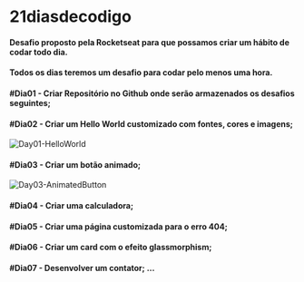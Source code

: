 # 21diasdecodigo

#### Desafio proposto pela Rocketseat para que possamos criar um hábito de codar todo dia.
#### Todos os dias teremos um desafio para codar pelo menos uma hora.

#### #Dia01 - Criar Repositório no Github onde serão armazenados os desafios seguintes;
#### #Dia02 - Criar um Hello World customizado com fontes, cores e imagens;
![Day01-HelloWorld](https://user-images.githubusercontent.com/7783578/185019587-8375b97a-7d8a-4782-b4fa-98a2271d9445.gif)

#### #Dia03 - Criar um botão animado;
![Day03-AnimatedButton](https://user-images.githubusercontent.com/7783578/185443707-84111fb7-d5a9-4aad-ae4e-49541ec99f1c.gif)

#### #Dia04 - Criar uma calculadora;
#### #Dia05 - Criar uma página customizada para o erro 404;
#### #Dia06 - Criar um card com o efeito glassmorphism;
#### #Dia07 - Desenvolver um contator; ...
